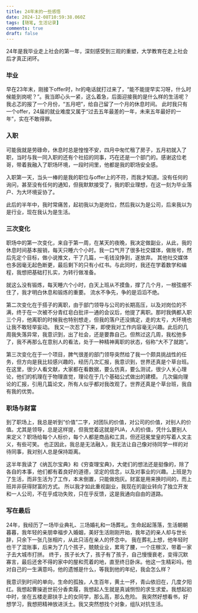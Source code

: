 ```yaml
---
title: 24年末的一些感悟
date: 2024-12-08T10:59:38.060Z
tags: [随笔, 生活记录]
comments: true
draft: false
---
```


24年是我毕业走上社会的第一年，深刻感受到三观的重塑，大学教育在走上社会后才真正闭环。

### 毕业

早在23年末，刚接下offer时，hr的电话就打过来了，“能不能提早实习呀，什么时候能到岗呢？”。我当即心头一紧，这么着急，后面迎接我的是什么样的生活呢？我忐忑的报了一个月份，“五月吧”，给自己留了一个月的休息时间。
此时我只有一个offer，24届的就业难度又属于“过去五年最差的一年，未来五年最好的一年”，实在不敢得罪。

### 入职

可能我就是劳碌命，休息时总是惶惶不安，四月中匆忙租了房子，五月初就入了职，当时与我一同入职的还有个社招的同事，巧在还是一个部门的。感谢这位老哥，带着我融入了职场环境，一段时间里，他都是我的职场安全感。

入职第一天，当头一棒的是我的职位与offer上的不符，而我才知道。没有任何的询问，甚至没有任何的通知，但我默默接受了，我的职业理想，在这一刻为毕业落户、为大环境妥协了。

此后的半年中，我时常痛苦，起初我以为是岗位，然后我以为是公司，后来我以为是行业，现在我认为是生活。

### 三次变化

职场中的第一次变化，来自于第一周，在某天的夜晚，我决定做副业，从此，我的休息时间基本报销，每天只睡六个小时。我一口气开了很多社交媒体，做账号，然后先定个目标，做小说推文，干了几篇，一毛钱没挣到，遂放弃。
其他社交媒体也多因毫无起色断更，最后剩下的只有小红书。与此同时，我还在学着数学和编程，我想把基础打扎实，为转行做准备。

就这么没有锻炼，每天睡六个小时，白天上班从不摸鱼，撑了几个月，一根弦绷不住了，我才明白休息和锻炼的重要。
流水不争先，争的是滔滔不绝。

第二次变化在于搭子的离职，由于部门领导与公司的长期高压，以及对岗位的不满，终于在一次被不分青红皂白批评一通的会议后，他提了离职。那时我俩都入职三个月，他离职的时候我也特别想走，但我的落户还没搞定，走的太亏，大环境也让我不敢轻举妄动。
我又一次忍了下来，即使我对工作内容毫无兴趣。此后的几周我失落异常，我意识到，出了社会，还是要靠自己。但熬过这几周，我松弛多了，我不再那么在意别人的看法，处于一种精神离职的状态，俗称“大不了就跑”。

第三次变化在于一个项目，脾气很差的部门领导突然给了我一个颇具挑战性的任务，但方向是我比较感兴趣的，经历几次汇报，我意识到，世界还真是个草台班。在这里，很少人看文献，大家都在看数据，要么仿真，要么测试，很少人关心理论，他们的机理在于物理直觉，理论在于几个基础公式做出的建模。
几次偏向理论的汇报，引用几篇论文，所有人似乎都对我改观了。世界还真是个草台班，我自有我的优势。

### 职场与财富

到了职场上，我总是听到“价值”二字，对团队的价值，对公司的价值，对别人的价值。尤其是领导，总是这样提，但我觉着这就是PUA，人的价值，凭什么要别人来定义？职场给每个人标价，每个人都是商品和工具，但还冠冕堂皇的写着人文主义，有些可笑。
也正因此，我总是无法融入，我无法让自己像对待同学一样的对待同事，我对别人总是保持距离。

这半年我读了《纳瓦尔宝典》和《穷查理宝典》，大佬们的想法还是挺像的，除了各自的本事，他们都有着良好的道德，坚定的信念，以及对事业的兴趣。上班是为了生活，而非生活为了工作，本末倒置，只能做炮灰。财富是用来换时间的，而上班并非获得财富的方式。
所以我才如此重视副业，我现在的副业转向了独立开发和一人公司，不在乎成功失败，只在乎反馈，这是我通向自由的道路。

### 写在最后

24年，我经历了一场毕业典礼、三场婚礼和一场葬礼。生命起起落落，生活朝朝暮暮，我年轻的亲朋幸福步入婚姻，美好生活刚刚开始，我年迈的亲人却与世长辞，只余下一张几张相片，从此只活在亲人的怀念中。
我在葬礼上想，他年轻时也干了混账事，后来为了几个孩子，兢兢业业，累弯了腰，一个庄稼汉，带着一家子去大城市打拼。
终于，孩子长大了，孩子有了孩子，自己慢慢衰老，变得沉默寡言，最后还舍不得的家中的屋和荒着的地，直至终日卧床。他这一生精彩吗，他对自己的一生满意吗，他的遗憾是什么，等我到他的年纪，我会怎么样？

我意识到时间的单向，生命的孤独，人生百年，黄土一抔，青山依旧在，几度夕阳红。我想起曹操逝世前分香卖履，我想起人生就是真诚恻怛的求生求爱。我想起初中时，坐在五楼走廊扶手上的女同学，那么高，那么危险。
我突然好想看书，好想学习，我想把精神放进沃土。我又突然想找个对象，组队对抗生活。
